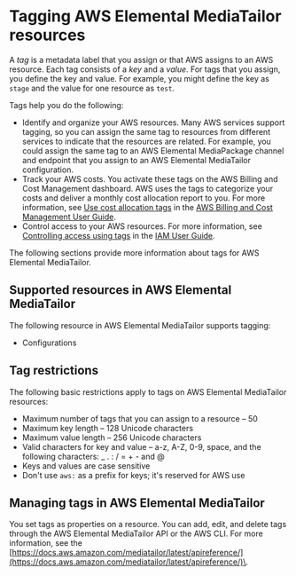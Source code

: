 # Tagging AWS Elemental MediaTailor resources<a name="tagging"></a>

A *tag* is a metadata label that you assign or that AWS assigns to an AWS resource\. Each tag consists of a *key* and a *value*\. For tags that you assign, you define the key and value\. For example, you might define the key as `stage` and the value for one resource as `test`\.

Tags help you do the following:
+ Identify and organize your AWS resources\. Many AWS services support tagging, so you can assign the same tag to resources from different services to indicate that the resources are related\. For example, you could assign the same tag to an AWS Elemental MediaPackage channel and endpoint that you assign to an AWS Elemental MediaTailor configuration\.
+ Track your AWS costs\. You activate these tags on the AWS Billing and Cost Management dashboard\. AWS uses the tags to categorize your costs and deliver a monthly cost allocation report to you\. For more information, see [Use cost allocation tags](https://docs.aws.amazon.com/awsaccountbilling/latest/aboutv2/cost-alloc-tags.html) in the [AWS Billing and Cost Management User Guide](https://docs.aws.amazon.com/awsaccountbilling/latest/aboutv2/)\.
+ Control access to your AWS resources\. For more information, see [Controlling access using tags](https://docs.aws.amazon.com/IAM/latest/UserGuide/access_tags.html) in the [IAM User Guide](https://docs.aws.amazon.com/IAM/latest/UserGuide/)\. 

The following sections provide more information about tags for AWS Elemental MediaTailor\.

## Supported resources in AWS Elemental MediaTailor<a name="supported-resources"></a>

The following resource in AWS Elemental MediaTailor supports tagging:
+ Configurations

## Tag restrictions<a name="tagging-restrictions"></a>

The following basic restrictions apply to tags on AWS Elemental MediaTailor resources:
+ Maximum number of tags that you can assign to a resource – 50 
+ Maximum key length – 128 Unicode characters 
+ Maximum value length – 256 Unicode characters 
+ Valid characters for key and value – a\-z, A\-Z, 0\-9, space, and the following characters: \_ \. : / = \+ \- and @
+ Keys and values are case sensitive
+ Don't use `aws:` as a prefix for keys; it's reserved for AWS use

## Managing tags in AWS Elemental MediaTailor<a name="tagging-add-edit-delete"></a>

You set tags as properties on a resource\. You can add, edit, and delete tags through the AWS Elemental MediaTailor API or the AWS CLI\. For more information, see the [https://docs.aws.amazon.com/mediatailor/latest/apireference/](https://docs.aws.amazon.com/mediatailor/latest/apireference/)\.